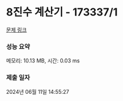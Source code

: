 # 8진수 계산기 - 173337/1 

[문제 링크](https://level.goorm.io/exam/173337/8%EC%A7%84%EC%88%98-%EA%B3%84%EC%82%B0%EA%B8%B0/quiz/1) 

### 성능 요약

메모리: 10.13 MB, 시간: 0.03 ms

### 제출 일자

2024년 06월 11일 14:55:27

